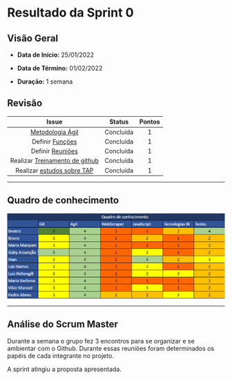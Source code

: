 # Resultado da Sprint 0

## Visão Geral

- **Data de Início:** 25/01/2022

- **Data de Término:** 01/02/2022

- **Duração:** 1 semana

## Revisão

|                                       Issue                                       |  Status   | Pontos |
| :-------------------------------------------------------------------------------: | :-------: | :----: |
|        [Metodologia Ágil](https://github.com/fga-eps-mds/Tema-02/issues/4)        | Concluída |   1    |
|        Definir [Funções](https://github.com/fga-eps-mds/Tema-02/issues/5)         | Concluída |   1    |
|        Definir [Reuniões](https://github.com/fga-eps-mds/Tema-02/issues/6)        | Concluída |   1    |
| Realizar [Treinamento de github](https://github.com/fga-eps-mds/Tema-02/issues/7) | Concluída |   1    |
|   Realizar [estudos sobre TAP](https://github.com/fga-eps-mds/Tema-02/issues/8)   | Concluída |   1    |

---

## Quadro de conhecimento

![Quadro Conhecimento 0](../../assets/quadroConhecimento0.png "Sprint 0 - Quadro de Conhecimento")

---

## Análise do Scrum Master

Durante a semana o grupo fez 3 encontros para se organizar e se ambientar com o Github. Durante essas reuniões foram determinados os papéis de cada integrante no projeto.

A sprint atingiu a proposta apresentada.
